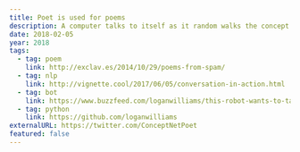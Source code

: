 ```yaml
---
title: Poet is used for poems
description: A computer talks to itself as it random walks the concept net.
date: 2018-02-05
year: 2018
tags:
  - tag: poem
    link: http://exclav.es/2014/10/29/poems-from-spam/
  - tag: nlp
    link: http://vignette.cool/2017/06/05/conversation-in-action.html
  - tag: bot
    link: https://www.buzzfeed.com/loganwilliams/this-robot-wants-to-talk-about-the-last-photo-you-took
  - tag: python
    link: https://github.com/loganwilliams
externalURL: https://twitter.com/ConceptNetPoet
featured: false
---
```


